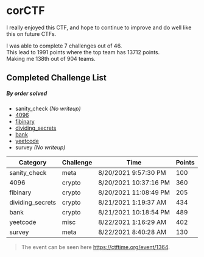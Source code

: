 # corCTF

I really enjoyed this CTF, and hope to continue to improve and do well like this on future CTFs.

I was able to complete 7 challenges out of 46.\
This lead to 1991 points where the top team has 13712 points.\
Making me 138th out of 904 teams.

## Completed Challenge List
##### _By order solved_
* sanity_check _(No writeup)_
* [4096](4096)
* [fibinary](fibinary)
* [dividing_secrets](dividing_secrets)
* [bank](bank)
* [yeetcode](yeetcode)
* survey _(No writeup)_

|Category|Challenge|Time|Points|
|---|---|---|---|
|sanity_check|meta|8/20/2021 9:57:30 PM|100|
|4096|crypto|8/20/2021 10:37:16 PM|360|
|fibinary|crypto|8/20/2021 11:08:49 PM|205|
|dividing_secrets|crypto|8/21/2021 1:19:37 AM|434|
|bank|crypto|8/21/2021 10:18:54 PM|489|
|yeetcode|misc|8/22/2021 1:16:29 AM|402|
|survey|meta|8/22/2021 8:40:28 AM|130|

> The event can be seen here https://ctftime.org/event/1364.